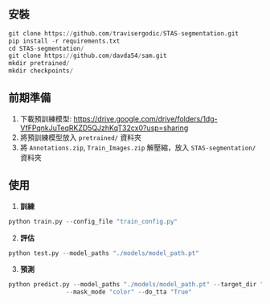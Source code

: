 ## 安裝
```python
git clone https://github.com/travisergodic/STAS-segmentation.git
pip install -r requirements.txt
cd STAS-segmentation/
git clone https://github.com/davda54/sam.git
mkdir pretrained/
mkdir checkpoints/
```

## 前期準備
1. 下載預訓練模型: https://drive.google.com/drive/folders/1dg-VfFPqnkJuTeqRKZD5QJzhKqT32cx0?usp=sharing
2. 將預訓練模型放入 `pretrained/` 資料夾
3. 將 `Annotations.zip`, `Train_Images.zip` 解壓縮，放入 `STAS-segmentation/` 資料夾

## 使用
1. **訓練**
```python
python train.py --config_file "train_config.py"
```
2. **評估**
```python
python test.py --model_paths "./models/model_path.pt"
```
3. **預測**
```python
python predict.py --model_paths "./models/model_path.pt" --target_dir "./data/Public_Image/" \
                --mask_mode "color" --do_tta "True"
```

